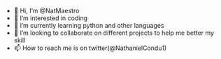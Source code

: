 - 👋 Hi, I’m @NatMaestro
- 👀 I’m interested in coding
- 🌱 I’m currently learning python and other languages
- 💞️ I’m looking to collaborate on different projects to help me better my skill
- 📫 How to reach me is on twitter(@NathanielCondu1)
<!---
NatMaestro/NatMaestro is a ✨ special ✨ repository because its `README.md` (this file) appears on your GitHub profile.
You can click the Preview link to take a look at your changes.
--->
